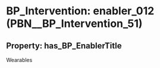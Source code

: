 # BP_Intervention: __enabler_012__ (PBN__BP_Intervention_51)

## Property: has_BP_EnablerTitle

Wearables

